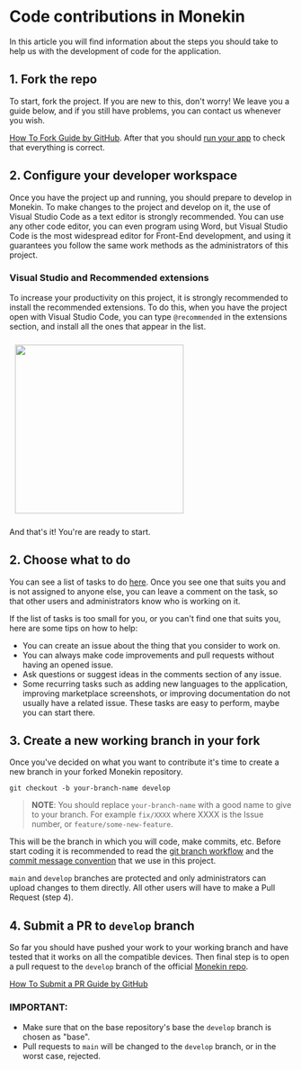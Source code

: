 # Code contributions in Monekin

In this article you will find information about the steps you should take to help us with the development of code for the application.

## 1. Fork the repo

To start, fork the project. If you are new to this, don't worry! We leave you a guide below, and if you still have problems, you can contact us whenever you wish.

[How To Fork Guide by GitHub](https://docs.github.com/en/get-started/quickstart/fork-a-repo). After that you should [run your app](https://github.com/enrique-lozano/Monekin#installation) to check that everything is correct.

## 2. Configure your developer workspace

Once you have the project up and running, you should prepare to develop in Monekin. To make changes to the project and develop on it, the use of Visual Studio Code as a text editor is strongly recommended. You can use any other code editor, you can even program using Word, but Visual Studio Code is the most widespread editor for Front-End development, and using it guarantees you follow the same work methods as the administrators of this project.

### Visual Studio and Recommended extensions

To increase your productivity on this project, it is strongly recommended to install the recommended extensions. To do this, when you have the project open with Visual Studio Code, you can type `@recommended` in the extensions section, and install all the ones that appear in the list.

<img src="https://user-images.githubusercontent.com/61509169/207661261-cbd2b2bd-7c7c-4d3a-a2e3-f4d65b5e2266.png"
width="300" hspace="10" vspace="10">

And that's it! You're are ready to start.

## 2. Choose what to do

You can see a list of tasks to do [here](https://github.com/enrique-lozano/Monekin/issues). Once you see one that suits you and is not assigned to anyone else, you can leave a comment on the task, so that other users and administrators know who is working on it.

If the list of tasks is too small for you, or you can't find one that suits you, here are some tips on how to help:

- You can create an issue about the thing that you consider to work on.
- You can always make code improvements and pull requests without having an opened issue.
- Ask questions or suggest ideas in the comments section of any issue.
- Some recurring tasks such as adding new languages to the application, improving marketplace screenshots, or improving documentation do not usually have a related issue. These tasks are easy to perform, maybe you can start there.

## 3. Create a new working branch in your fork

Once you've decided on what you want to contribute it's time to create a new branch in your forked Monekin
repository.

    git checkout -b your-branch-name develop

> **NOTE**: You should replace `your-branch-name` with a good name to give to your branch. For example `fix/XXXX` where XXXX is the Issue number, or `feature/some-new-feature`.

This will be the branch in which you will code, make commits, etc. Before start coding it is recommended to read the [git branch workflow](https://github.com/enrique-lozano/Monekin/blob/main/docs/GIT_WORKFLOW.md) and the [commit message convention](https://github.com/enrique-lozano/Monekin/blob/main/docs/COMMIT_MSG.md) that we use in this project.

`main` and `develop` branches are protected and only administrators can upload changes to them directly. All other users will have to make a Pull Request (step 4).

## 4. Submit a PR to `develop` branch

So far you should have pushed your work to your working branch and have tested that it works on all the compatible devices. Then final step is to open a pull request to the `develop` branch of the official [Monekin repo](https://github.com/enrique-lozano/Monekin).

[How To Submit a PR Guide by GitHub](https://docs.github.com/en/pull-requests/collaborating-with-pull-requests/proposing-changes-to-your-work-with-pull-requests/creating-a-pull-request-from-a-fork)

### IMPORTANT:

- Make sure that on the base repository's base the `develop` branch is chosen as "base".
- Pull requests to `main` will be changed to the `develop` branch, or in the worst case, rejected.
